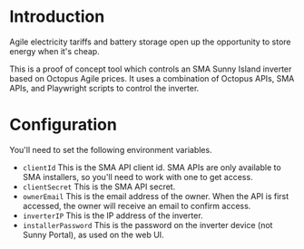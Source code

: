 # Introduction

Agile electricity tariffs and battery storage open up the opportunity to store energy when it's cheap.

This is a proof of concept tool which controls an SMA Sunny Island inverter based on Octopus Agile prices. It uses a
combination of Octopus APIs, SMA APIs, and Playwright scripts to control the inverter.

# Configuration

You'll need to set the following environment variables.

* `clientId` This is the SMA API client id. SMA APIs are only available to SMA installers, so you'll need to work with
  one to get access.
* `clientSecret` This is the SMA API secret.
* `ownerEmail` This is the email address of the owner. When the API is first accessed, the owner will receive an email
  to confirm access.
* `inverterIP`  This is the IP address of the inverter.
* `installerPassword` This is the password on the inverter device (not Sunny Portal), as used on the web UI.

